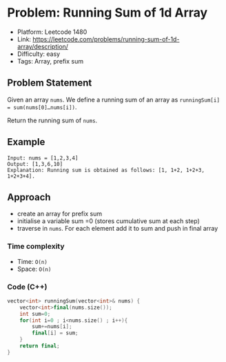 # Problem: Running Sum of 1d Array

- Platform: Leetcode 1480
- Link: https://leetcode.com/problems/running-sum-of-1d-array/description/
- Difficulty: easy
- Tags: Array, prefix sum

## Problem Statement
Given an array `nums`. We define a running sum of an array as `runningSum[i] = sum(nums[0]…nums[i])`.

Return the running sum of `nums`.

## Example
```
Input: nums = [1,2,3,4]
Output: [1,3,6,10]
Explanation: Running sum is obtained as follows: [1, 1+2, 1+2+3, 1+2+3+4].
```

## Approach 
- create an array for prefix sum
- initialise a variable sum =0 (stores cumulative sum at each step)
- traverse in `nums`. For each element add it to sum and push in final array

### Time complexity
- Time: `O(n)` 
- Space: `O(n)`

### Code (C++)
```c++
vector<int> runningSum(vector<int>& nums) {
    vector<int>final(nums.size());
    int sum=0;
    for(int i=0 ; i<nums.size() ; i++){
        sum+=nums[i];
        final[i] = sum;
    }
    return final;
}
```
